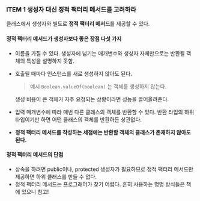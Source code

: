 ### ITEM 1 생성자 대신 정적 팩터리 메서드를 고려하라

클래스에서 생성자와 별도로 **정적 팩터리 메서드**를 제공할 수 있다.

#### 정적 팩터리 메서드가 생성자보다 좋은 장점 다섯 가지

- 이름을 가질 수 있다.
  생성자에 넘기는 매개변수와 생성자 자체만으로는 반환될 객체의 특성을 설명하지 못함.
- 호출될 때마다 인스턴스를 새로 생성하지 않아도 된다.
  > 예시
    `Boolean.valueOf(boolean)` 는 객체를 생성하지 않는다.
  
  생성 비용이 큰 객체가 자주 요청되는 상황이라면 성능을 끌어올려준다.
- 입력 매개변수에 따라 매번 다른 클래스의 객체를 반환할 수 있다.
  반환 타입의 하위 타입이기만 하면 어떤 클래스의 객체를 반환하든 상관없다.
- **정적 팩터리 메서드를 작성하는 세점에는 반환할 객체의 클래스가 존재하지 않아도 된다.**

#### 정적 팩터리 메서드의 단점 
- 상속을 하려면 public이나, protected 생성자가 필요하므로 정적 팩터리 메서드만 제공하면 하위 클래스를 만들 수 없다.
- 정적 팩터리 메서드는 프로그래머가 찾기 어렵다.
  흔히 사용하는 명명 방식들은 책에 있으니 참고!
